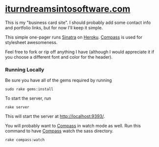 # [iturndreamsintosoftware.com](http://iturndreamsintosoftware.com)

This is my "business card site". I should probably add some contact info and portfolio links, but for now I'll keep it simple.

This simple one-pager runs [Sinatra][] on [Heroku][]. [Compass][] is used for stylesheet awesomeness. 

Feel free to fork or rip off anything I have (although I would appreciate it if you choose a different font and color for the header).

### Running Locally

Be sure you have all of the gems required by running

    sudo rake gems:install

To start the server, run

    rake server

This will start the server at <http://localhost:9393/>.

You will probably want to [Compass][] in watch mode as well. Run this command to have [Compass][] watch the sass directory.

    rake compass:watch

[Sinatra]: http://www.sinatrarb.com/
[Heroku]: http://heroku.com/
[Compass]: http://compass-style.org/
